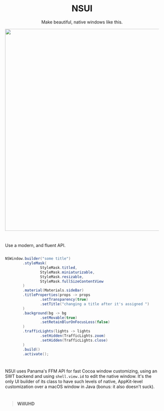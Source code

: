 <div align="center">

# NSUI

Make beautiful, native windows like this.

<img width="1161" height="662" alt="image" src="https://github.com/user-attachments/assets/a16728da-1b36-430a-bc22-fb1fe6cedfd5" />

<div align="left">

# 

Use a modern, and fluent API. 

```java

NSWindow.builder("some title")
        .styleMask(
                StyleMask.titled,
                StyleMask.miniaturizable,
                StyleMask.resizable,
                StyleMask.fullSizeContentView
        )
        .material(Materials.sideBar)
        .titleProperties(props -> props
                .setTransparency(true)
                .setTitle("changing a title after it's assigned ")
        )
        .background(bg -> bg
                .setMovable(true)
                .setRetainBlurOnFocusLoss(false)
        )
        .trafficLights(lights -> lights
                .setHidden(TrafficLights.zoom)
                .setHidden(TrafficLights.close)
        )
        .build()
        .activate();

```

# 

NSUI uses Panama's FFM API for fast Cocoa window customizing, using an SWT backend and using `shell.view.id` to edit the native window. It's the only UI builder of its class to have such levels of native, AppKit-level customization over a macOS window in Java (bonus: it also doesn't suck).

# 

> **WillUHD**

